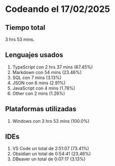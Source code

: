 # Codeando el 17/02/2025

## Tiempo total
3 hrs 53 mins.

## Lenguajes usados
1. TypeScript con 2 hrs 37 mins (67.45%)
1. Markdown con 54 mins (23.46%)
1. SQL con 7 mins (3.13%)
1. JSON con 6 mins (2.91%)
1. JavaScript con 4 mins (1.78%)
1. Other con 2 mins (1.26%)

## Plataformas utilizadas
1. Windows con 3 hrs 53 mins (100.0%)

## IDEs
1. VS Code un total de 2:51:07 (73.41%)
1. Obsidian un total de 0:54:41 (23.46%)
1. DBeaver un total de 0:07:17 (3.13%)
